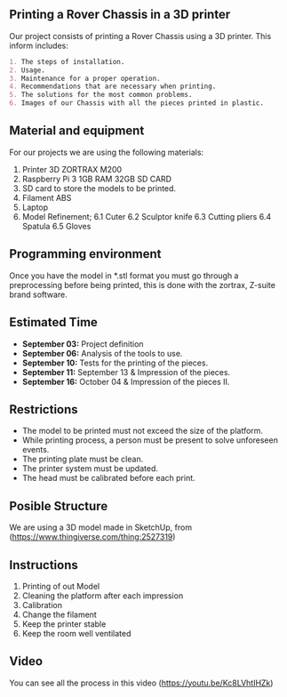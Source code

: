 ## Printing a Rover Chassis in a 3D printer
Our project consists of printing a Rover Chassis using a 3D printer. This inform includes:

```markdown
1. The steps of installation.
2. Usage.
3. Maintenance for a proper operation.
4. Recommendations that are necessary when printing.
5. The solutions for the most common problems.
6. Images of our Chassis with all the pieces printed in plastic.
```
## Material and equipment

For our projects we are using the following materials:
1. Printer 3D ZORTRAX M200
2. Raspberry Pi 3 1GB RAM 32GB SD CARD
3. SD card to store the models to be printed.
4. Filament ABS
5. Laptop    
6. Model Refinement;
   6.1 Cuter
   6.2 Sculptor knife
   6.3 Cutting pliers
   6.4 Spatula
   6.5 Gloves
   
## Programming environment
Once you have the model in *.stl format you must go through a preprocessing before being printed, this is done with the zortrax, Z-suite brand software.

## Estimated Time

- **September 03:**  Project definition 
- **September 06:**  Analysis of the tools to use.
- **September 10:**  Tests for the printing of the pieces.
- **September 11:**  September 13   & Impression of the pieces.
- **September 16:**  October 04  & Impression of the pieces II.

## Restrictions

- The model to be printed must not exceed the size of the platform.
- While printing process, a person must be present to solve unforeseen events.
- The printing plate must be clean.
- The printer system must be updated.
- The head must be calibrated before each print.

## Posible Structure

We are using a 3D model made in SketchUp, from (https://www.thingiverse.com/thing:2527319)


## Instructions

1. Printing of out Model
2. Cleaning the platform after each impression
3. Calibration
4. Change the filament
5. Keep the printer stable
6. Keep the room well ventilated

## Video

You can see all the process in this video (https://youtu.be/Kc8LVhtIHZk)
